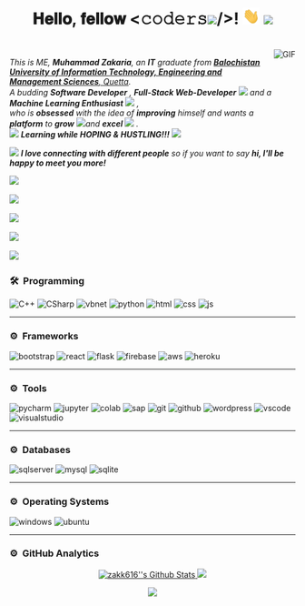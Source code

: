 <h1 align="center">𝐇𝐞𝐥𝐥𝐨, 𝐟𝐞𝐥𝐥𝐨𝐰 <𝚌𝚘𝚍𝚎𝚛𝚜<img src="https://github.com/TheDudeThatCode/TheDudeThatCode/blob/master/Assets/Earth.gif" width="24px">/>! <img src="https://raw.githubusercontent.com/ABSphreak/ABSphreak/master/gifs/Hi.gif" width="30px"> <img src="https://media.giphy.com/media/WUlplcMpOCEmTGBtBW/giphy.gif" width="50">
  </h1>
<br>

<img align="right" alt="GIF" height="160px" src="https://media.giphy.com/media/du3J3cXyzhj75IOgvA/giphy.gif" />

<p align="left">
  <em>
    This is ME, <b>Muhammad Zakaria</b>, an <b>IT</b> graduate from <a href="https://www.buitms.edu.pk/"> <b>Balochistan University of Information Technology, Engineering and Management Sciences</b>, Quetta</a>. <br>
    A budding <b>Software Developer</b> <img src"https://giphy.com/gifs/DronaHQ-nocode-lowcode-dronahq-2QpnSwLwr9fkDtiN4m">, <b>Full-Stack Web-Developer</b> <img src="https://github.com/TheDudeThatCode/TheDudeThatCode/blob/master/Assets/Developer.gif" width="30px"> and a <b>Machine Learning Enthusiast</b>&nbsp;<img src="https://github.com/TheDudeThatCode/TheDudeThatCode/blob/master/Assets/Designer.gif" width="36px">&nbsp,<br>who is <b>obsessed</b>
    with the idea of <b>improving</b> himself and wants a <b>platform</b> to 
<b>grow</b> <img src="https://github.com/TheDudeThatCode/TheDudeThatCode/blob/master/Assets/Rocket.gif" width="18px">and 
<b>excel</b> <img src="https://github.com/TheDudeThatCode/TheDudeThatCode/blob/master/Assets/Medal.gif" width="20px">&nbsp.
</em> 
<br>
<img src="https://media.giphy.com/media/VgCDAzcKvsR6OM0uWg/giphy.gif" width="50" /> <b><i>Learning while HOPING & HUSTLING!!!</i></b> <img src="https://media.giphy.com/media/7j2hfyeVcDtf2/giphy.gif" width="50" />
</p>
<img src="https://media.giphy.com/media/LnQjpWaON8nhr21vNW/giphy.gif" width="40"> <em><b>I love connecting with different people</b> so if you want to say <b>hi, I'll be happy to meet you more!</b></em>
<p>

<a href="https://www.linkedin.com/in/zakk616/"><img src="https://img.shields.io/badge/-%20Muhammad%20Zakaria%20-0077B5?style=for-the-badge&logo=Linkedin&logoColor=white"/></a>

<a href="https://www.facebook.com/muhammad.zakaria616/"><img src="https://img.shields.io/badge/-Muhammad%20Zakaria-1877F2?style=for-the-badge&logo=Facebook&logoColor=white"/></a>

<a href="https://stackoverflow.com/users/15345841/muhammad-zakaria"><img src="https://img.shields.io/badge/-Muhammad%20Zakaria-FE7A16?style=for-the-badge&logo=Stackoverflow&logoColor=white"/></a>

<a href="mailto:muhammadzakaria616@gmail.com"><img src="https://img.shields.io/badge/-muhammadzakaria616@gmail.com-D14836?style=for-the-badge&logo=Gmail&logoColor=white"/></a>

<a href="https://www.instagram.com/zakk_area/"><img src="https://img.shields.io/badge/-zakk_area-E4405F?style=for-the-badge&logo=Instagram&logoColor=white"/></a>

</p>

### 🛠 &nbsp;Programming

<div>

<img alt="C++" src="https://img.shields.io/badge/C%2B%2B-00599C?style=for-the-badge&logo=c%2B%2B&logoColor=white" height="25px"/>
<img alt="CSharp" src="https://img.shields.io/badge/C%23-239120?style=for-the-badge&logo=c-sharp&logoColor=white" height="25px"/>
<img alt="vbnet" src="https://img.shields.io/badge/VB.NET-5C2D91?style=for-the-badge&logo=.net&logoColor=white" height="25px"/>
<img alt="python" src="https://img.shields.io/badge/Python-3776AB?style=for-the-badge&logo=python&logoColor=white" height="25px"/>
<img alt="html" src="https://img.shields.io/badge/HTML-239120?style=for-the-badge&logo=html5&logoColor=white" height="25px"/>
<img alt="css" src="https://img.shields.io/badge/CSS-239120?&style=for-the-badge&logo=css3&logoColor=white" height="25px"/>
<img alt="js" src="https://img.shields.io/badge/JavaScript-F7DF1E?style=for-the-badge&logo=javascript&logoColor=black" height="25px"/>
<hr/>
</div>

### ⚙️ &nbsp;Frameworks

<div>
<img alt="bootstrap" src="https://img.shields.io/badge/Bootstrap-563D7C?style=for-the-badge&logo=bootstrap&logoColor=white" height="25px"/>
<img alt="react" src="https://img.shields.io/badge/React-20232A?style=for-the-badge&logo=react&logoColor=61DAFB" height="25px"/>
<img alt="flask" src="https://img.shields.io/badge/Flask-000000?style=for-the-badge&logo=flask&logoColor=white" height="25px"/>
<img alt="firebase" src="https://img.shields.io/badge/-Firebase-05122A?style=for-the-badge&logo=firebase" height="25px"/>
<img alt="aws" src="https://img.shields.io/badge/Amazon_AWS-232F3E?style=for-the-badge&logo=amazon-aws&logoColor=white" height="25px"/>
<img alt="heroku" src="https://img.shields.io/badge/Heroku-430098?style=for-the-badge&logo=heroku&logoColor=white" height="25px"/>
<hr/>
</div>

### ⚙️ &nbsp;Tools

<div>
<img alt="pycharm" src="https://img.shields.io/badge/pycharm-100000?style=for-the-badge&logo=pycharm" height="25px"/>
<img alt="jupyter" src="https://img.shields.io/badge/jupyter-gray?style=for-the-badge&logo=jupyter" height="25px"/>
<img alt="colab" src="https://img.shields.io/badge/colab-d7ecef?style=for-the-badge&logo=googlecolab" height="25px"/>
<img alt="sap" src="https://img.shields.io/badge/SAP-0FAAFF?style=for-the-badge&logo=sap&logoColor=white" height="25px"/>
<img alt="git" src="https://img.shields.io/badge/-Git-100000?style=for-the-badge&logo=git" height="25px"/>
<img alt="github" src="https://img.shields.io/badge/GitHub-100000?style=for-the-badge&logo=github&logoColor=white" height="25px"/>
<img alt="wordpress" src="https://img.shields.io/badge/Wordpress-76b5c5?style=for-the-badge&logo=wordpress&logoColor=white" height="25px"/>
<img alt="vscode" src="https://img.shields.io/badge/VSCode-07405E?style=for-the-badge&logo=visual-studio-code&logoColor=white" height="25px"/>
<img alt="visualstudio" src="https://img.shields.io/badge/VisualStudio-00000F?style=for-the-badge&logo=visual-studio&logoColor=white" height="25px"/>
<hr/>
</div>

### ⚙️ &nbsp;Databases

<div>
<img alt='sqlserver' src='https://img.shields.io/badge/sqlserver-gray?style=for-the-badge&logo=microsoft&logoColor=white' height='25px'/>
<img alt='mysql' src='https://img.shields.io/badge/MySQL-00000F?style=for-the-badge&logo=mysql&logoColor=white' height='25px'/>
<img alt='sqlite' src='https://img.shields.io/badge/SQLite-07405E?style=for-the-badge&logo=sqlite&logoColor=white' height='25px'/>
<hr/>
</div>

### ⚙️ &nbsp;Operating Systems

<div>
<img alt='windows' src='https://img.shields.io/badge/Windows-0078D6?style=for-the-badge&logo=windows&logoColor=white' height='25px'/>
<img alt='ubuntu' src='https://img.shields.io/badge/Ubuntu-E95420?style=for-the-badge&logo=ubuntu&logoColor=white' height='25px'/>
<hr/>
</div>

### ⚙️ &nbsp;GitHub Analytics

<p align="center">
<a href="https://github.com/zakk616">
<img height='180em' src="https://github-readme-stats.vercel.app/api?username=zakk616&include_all_commits=true&count_private=true&show_icons=true&line_height=20&title_color=7A7ADB&icon_color=2234AE&text_color=D3D3D3&bg_color=0,000000,130F40" alt="zakk616''s Github Stats">
<img height="180em" src="https://github-readme-stats-eight-theta.vercel.app/api/top-langs/?username=zakk616&layout=compact&langs_count=8&theme=algolia"/>
</a>
</p>

<div align='center'>
  
   <img src="https://media.giphy.com/media/jpVnC65DmYeyRL4LHS/giphy.gif" width="30%">
  <div>
